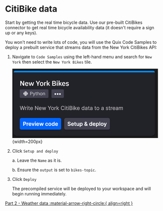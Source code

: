 # CitiBike data

Start by getting the real time bicycle data. Use our pre-built CitiBikes connector to get real time bicycle availability data (it doesn't require a sign up or any keys).

You won't need to write lots of code, you will use the Quix Code Samples to deploy a prebuilt service that streams data from the New York CitiBikes API:

1. Navigate to `Code Samples` using the left-hand menu and search for `New York` then select the `New York Bikes` tile.

	![NY Bikes sample tile](ny-bikes-library-tile.png){width=200px}

2. Click `Setup and deploy`

	a. Leave the `Name` as it is.
	
	b. Ensure the `output` is set to `bikes-topic`.
	
3. Click `Deploy`

	The precompiled service will be deployed to your workspace and will begin running immediately.

[Part 2 - Weather data :material-arrow-right-circle:{ align=right }](2-weatherdata.md)